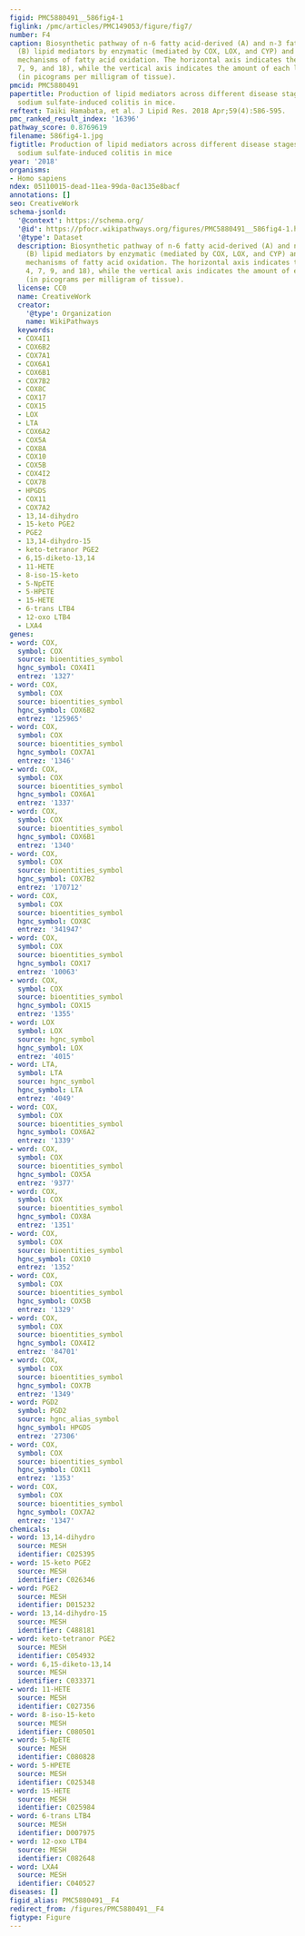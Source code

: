 ```yaml
---
figid: PMC5880491__586fig4-1
figlink: /pmc/articles/PMC149053/figure/fig7/
number: F4
caption: Biosynthetic pathway of n-6 fatty acid-derived (A) and n-3 fatty acid-derived
  (B) lipid mediators by enzymatic (mediated by COX, LOX, and CYP) and nonenzymatic
  mechanisms of fatty acid oxidation. The horizontal axis indicates the days (0, 4,
  7, 9, and 18), while the vertical axis indicates the amount of each lipid mediator
  (in picograms per milligram of tissue).
pmcid: PMC5880491
papertitle: Production of lipid mediators across different disease stages of dextran
  sodium sulfate-induced colitis in mice.
reftext: Taiki Hamabata, et al. J Lipid Res. 2018 Apr;59(4):586-595.
pmc_ranked_result_index: '16396'
pathway_score: 0.8769619
filename: 586fig4-1.jpg
figtitle: Production of lipid mediators across different disease stages of dextran
  sodium sulfate-induced colitis in mice
year: '2018'
organisms:
- Homo sapiens
ndex: 05110015-dead-11ea-99da-0ac135e8bacf
annotations: []
seo: CreativeWork
schema-jsonld:
  '@context': https://schema.org/
  '@id': https://pfocr.wikipathways.org/figures/PMC5880491__586fig4-1.html
  '@type': Dataset
  description: Biosynthetic pathway of n-6 fatty acid-derived (A) and n-3 fatty acid-derived
    (B) lipid mediators by enzymatic (mediated by COX, LOX, and CYP) and nonenzymatic
    mechanisms of fatty acid oxidation. The horizontal axis indicates the days (0,
    4, 7, 9, and 18), while the vertical axis indicates the amount of each lipid mediator
    (in picograms per milligram of tissue).
  license: CC0
  name: CreativeWork
  creator:
    '@type': Organization
    name: WikiPathways
  keywords:
  - COX4I1
  - COX6B2
  - COX7A1
  - COX6A1
  - COX6B1
  - COX7B2
  - COX8C
  - COX17
  - COX15
  - LOX
  - LTA
  - COX6A2
  - COX5A
  - COX8A
  - COX10
  - COX5B
  - COX4I2
  - COX7B
  - HPGDS
  - COX11
  - COX7A2
  - 13,14-dihydro
  - 15-keto PGE2
  - PGE2
  - 13,14-dihydro-15
  - keto-tetranor PGE2
  - 6,15-diketo-13,14
  - 11-HETE
  - 8-iso-15-keto
  - 5-NpETE
  - 5-HPETE
  - 15-HETE
  - 6-trans LTB4
  - 12-oxo LTB4
  - LXA4
genes:
- word: COX,
  symbol: COX
  source: bioentities_symbol
  hgnc_symbol: COX4I1
  entrez: '1327'
- word: COX,
  symbol: COX
  source: bioentities_symbol
  hgnc_symbol: COX6B2
  entrez: '125965'
- word: COX,
  symbol: COX
  source: bioentities_symbol
  hgnc_symbol: COX7A1
  entrez: '1346'
- word: COX,
  symbol: COX
  source: bioentities_symbol
  hgnc_symbol: COX6A1
  entrez: '1337'
- word: COX,
  symbol: COX
  source: bioentities_symbol
  hgnc_symbol: COX6B1
  entrez: '1340'
- word: COX,
  symbol: COX
  source: bioentities_symbol
  hgnc_symbol: COX7B2
  entrez: '170712'
- word: COX,
  symbol: COX
  source: bioentities_symbol
  hgnc_symbol: COX8C
  entrez: '341947'
- word: COX,
  symbol: COX
  source: bioentities_symbol
  hgnc_symbol: COX17
  entrez: '10063'
- word: COX,
  symbol: COX
  source: bioentities_symbol
  hgnc_symbol: COX15
  entrez: '1355'
- word: LOX
  symbol: LOX
  source: hgnc_symbol
  hgnc_symbol: LOX
  entrez: '4015'
- word: LTA,
  symbol: LTA
  source: hgnc_symbol
  hgnc_symbol: LTA
  entrez: '4049'
- word: COX,
  symbol: COX
  source: bioentities_symbol
  hgnc_symbol: COX6A2
  entrez: '1339'
- word: COX,
  symbol: COX
  source: bioentities_symbol
  hgnc_symbol: COX5A
  entrez: '9377'
- word: COX,
  symbol: COX
  source: bioentities_symbol
  hgnc_symbol: COX8A
  entrez: '1351'
- word: COX,
  symbol: COX
  source: bioentities_symbol
  hgnc_symbol: COX10
  entrez: '1352'
- word: COX,
  symbol: COX
  source: bioentities_symbol
  hgnc_symbol: COX5B
  entrez: '1329'
- word: COX,
  symbol: COX
  source: bioentities_symbol
  hgnc_symbol: COX4I2
  entrez: '84701'
- word: COX,
  symbol: COX
  source: bioentities_symbol
  hgnc_symbol: COX7B
  entrez: '1349'
- word: PGD2
  symbol: PGD2
  source: hgnc_alias_symbol
  hgnc_symbol: HPGDS
  entrez: '27306'
- word: COX,
  symbol: COX
  source: bioentities_symbol
  hgnc_symbol: COX11
  entrez: '1353'
- word: COX,
  symbol: COX
  source: bioentities_symbol
  hgnc_symbol: COX7A2
  entrez: '1347'
chemicals:
- word: 13,14-dihydro
  source: MESH
  identifier: C025395
- word: 15-keto PGE2
  source: MESH
  identifier: C026346
- word: PGE2
  source: MESH
  identifier: D015232
- word: 13,14-dihydro-15
  source: MESH
  identifier: C488181
- word: keto-tetranor PGE2
  source: MESH
  identifier: C054932
- word: 6,15-diketo-13,14
  source: MESH
  identifier: C033371
- word: 11-HETE
  source: MESH
  identifier: C027356
- word: 8-iso-15-keto
  source: MESH
  identifier: C080501
- word: 5-NpETE
  source: MESH
  identifier: C080828
- word: 5-HPETE
  source: MESH
  identifier: C025348
- word: 15-HETE
  source: MESH
  identifier: C025984
- word: 6-trans LTB4
  source: MESH
  identifier: D007975
- word: 12-oxo LTB4
  source: MESH
  identifier: C082648
- word: LXA4
  source: MESH
  identifier: C040527
diseases: []
figid_alias: PMC5880491__F4
redirect_from: /figures/PMC5880491__F4
figtype: Figure
---
```

